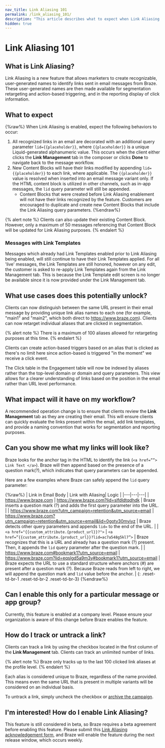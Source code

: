 ```yaml
---
nav_title: Link Aliasing 101
permalink: /link_aliasing_101/
description: "This article describes what to expect when Link Aliasing is enabled, such as impacts on your workflow and what your links will look like."
hidden: true
---
```


# Link Aliasing 101

## What is Link Aliasing?

Link Aliasing is a new feature that allows marketers to create recognizable, user-generated names to identify links sent in email messages from Braze. These user-generated names are then made available for segmentation retargeting and action-based triggering, and in the reporting display of click information.

## What to expect

{%raw%}
When Link Aliasing is enabled, expect the following behaviors to occur:
1. All recognized links in an email are decorated with an additional query parameter `lid={{placeholder}}`, where `{{placeholder}}` is a unique Liquid-generated alphanumeric value. This occurs when the client either clicks the **Link Management** tab in the composer or clicks **Done** to navigate back to the message workflow.
2. New Content Blocks will have their links modified by appending `lid={{placeholder}}` to each link, where applicable. The `{{placeholder}}` value is resolved when inserted into an email message variant only. If the HTML content block is utilized in other channels, such as in-app messages, the `lid` query parameter will still be appended.
	- Content Blocks that were created before Link Aliasing enablement will not have their links recognized by the feature. Customers are encouraged to duplicate and create new Content Blocks that include the Link Aliasing query parameters.
{%endraw%}

{% alert note %}
Clients can also update their existing Content Block. However, only a maximum of 50 messages referencing that Content Block will be updated for Link Aliasing purposes.
{% endalert %}

### Messages with Link Templates
Messages which already had Link Templates enabled prior to Link Aliasing being enabled, will still continue to have their Link Templates applied.  For all 'live' messages, the Link Templates are still honored, however on any edit, the customer is asked to re-apply Link Templates again from the Link Management tab.  This is because the Link Template edit screen is no longer be available since it is now provided under the Link Management tab.

## What use cases does this potentially unlock?

Clients can now distinguish between the same URL present in their email message by providing unique link alias names to each one (for example, "main1" and "main2", which both direct to https://www.braze.com). Clients can now retarget individual aliases that are clicked in segmentation.

{% alert note %}
There is a maximum of 100 aliases allowed for retargeting purposes at this time.
{% endalert %}

Clients can create action-based triggers based on an alias that is clicked as there's no limit here since action-based is triggered "in the moment" we receive a click event.

The Click table in the Engagement table will now be indexed by aliases rather than the top-level domain or domain and query parameters. This view allows for a clearer understanding of links based on the position in the email rather than URL level performance.

## What impact will it have on my workflow?
A recommended operation change is to ensure that clients review the **Link Management** tab as they are creating their email. This will ensure clients can quickly evaluate the links present within the email, add link templates, and provide a naming convention that works for segmentation and reporting purposes.

## Can you show me what my links will look like?
Braze looks for the anchor tag in the HTML to identify the link (`<a href=””> Link Text </a>`). Braze will then append based on the presence of a question  mark(?), which indicates that query parameters can be appended.  

Here are a few examples where Braze can safely append the `lid` query parameter:

{%raw%}
| Link in Email Body | Link with Aliasing| Logic |
|---|---|---|
| https://www.braze.com | https://www.braze.com?lid=slfdldtqdhdk | Braze inserts a question mark (?) and adds the first query parameter into the URL. |
| https://www.braze.com?utm_campaign=retention&utm_source=email | https://www.braze.com?utm_campaign=retention&utm_source=email&lid=0goty30mviyz | Braze detects other query parameters and appends `lid=` to the end of the URL. |
| `<a href="{{custom_attribute.{product_url}}?">` | `<a href=”{{custom_attribute.{product_url}}?lid=ac7a548g5kl7”>` | Braze recognizes that this is a URL and already has a question mark (?) present. Then, it appends the `lid` query parameter after the question mark. |
| https://www.braze.com#bookmark1?utm_source=email | https://www.braze.com?lid=eqslgd5a9m3y#bookmark1?utm_source=email | Braze expects the URL to use a standard structure where anchors (#) are present after a question mark (?).  Because Braze reads from left to right, we will append the question mark and `lid` value before the anchor. |
{: .reset-td-br-1 .reset-td-br-2 .reset-td-br-3}
{%endraw%}

## Can I enable this only for a particular message or app group?
Currently, this feature is enabled at a company level. Please ensure your organization is aware of this change before Braze enables the feature.

## How do I track or untrack a link?
Clients can track a link by using the checkbox located in the first column of the **Link Management** tab. Clients can track an unlimited number of links.

{% alert note %}
Braze only tracks up to the last 100 clicked link aliases at the profile level.
{% endalert %}

Each alias is considered unique to Braze, regardless of the name provided. This means even the same URL that is present in multiple variants will be considered on an individual basis.

To untrack a link, simply uncheck the checkbox or [archive the campaign]({{site.baseurl}}/user_guide/engagement_tools/campaigns/managing_campaigns/archiving_campaigns/#archiving-campaigns).

## I'm interested! How do I enable Link Aliasing?
This feature is still considered in beta, so Braze requires a beta agreement before enabling this feature. Please submit this [Link Aliasing acknowledgement form][1], and Braze will enable the feature during the next release window, which occurs weekly.

[1]: https://docs.google.com/forms/d/e/1FAIpQLSfoEXZ9hQfw61AykoKgp2wGtcWyFsjVGGltfTsF0HkNhdU1og/viewform
